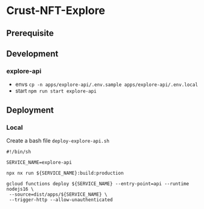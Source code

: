 # Crust-NFT-Explore

## Prerequisite

## Development

### explore-api

- envs `cp -n apps/explore-api/.env.sample apps/explore-api/.env.local`
- start `npm run start explore-api`

## Deployment

### Local

Create a bash file `deploy-explore-api.sh`

```
#!/bin/sh

SERVICE_NAME=explore-api

npx nx run ${SERVICE_NAME}:build:production

gcloud functions deploy ${SERVICE_NAME} --entry-point=api --runtime nodejs16 \
 --source=dist/apps/${SERVICE_NAME} \
 --trigger-http --allow-unauthenticated

```
